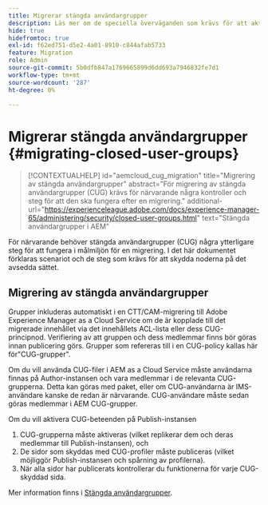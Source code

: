 ```yaml
---
title: Migrerar stängda användargrupper
description: Läs mer om de speciella överväganden som krävs för att aktivera stängda användargrupper efter att du har migrerat innehåll till Adobe Experience Manager as a Cloud Service.
hide: true
hidefromtoc: true
exl-id: f62ed751-d5e2-4a01-8910-c844afab5733
feature: Migration
role: Admin
source-git-commit: 5b0dfb847a1769665899d6dd693a7946832fe7d1
workflow-type: tm+mt
source-wordcount: '287'
ht-degree: 0%

---
```



# Migrerar stängda användargrupper {#migrating-closed-user-groups}

>[!CONTEXTUALHELP]
>id="aemcloud_cug_migration"
>title="Migrering av stängda användargrupper"
>abstract="För migrering av stängda användargrupper (CUG) krävs för närvarande några kontroller och steg för att den ska fungera efter en migrering."
>additional-url="https://experienceleague.adobe.com/docs/experience-manager-65/administering/security/closed-user-groups.html" text="Stängda användargrupper i AEM"

För närvarande behöver stängda användargrupper (CUG) några ytterligare steg för att fungera i målmiljön för en migrering. I det här dokumentet förklaras scenariot och de steg som krävs för att skydda noderna på det avsedda sättet.

## Migrering av stängda användargrupper

Grupper inkluderas automatiskt i en CTT/CAM-migrering till Adobe Experience Manager as a Cloud Service om de är kopplade till det migrerade innehållet via det innehållets ACL-lista eller dess CUG-principnod. Verifiering av att gruppen och dess medlemmar finns bör göras innan publicering görs. Grupper som refereras till i en CUG-policy kallas här för&quot;CUG-grupper&quot;.

Om du vill använda CUG-filer i AEM as a Cloud Service måste användarna finnas på Author-instansen och vara medlemmar i de relevanta CUG-grupperna.  Detta kan göras med paket, eller om CUG-användarna är IMS-användare kanske de redan är närvarande.  CUG-användare måste sedan göras medlemmar i AEM CUG-grupper.

Om du vill aktivera CUG-beteenden på Publish-instansen
1. CUG-grupperna måste aktiveras (vilket replikerar dem och deras medlemmar till Publish-instansen), och
1. De sidor som skyddas med CUG-profiler måste publiceras (vilket möjliggör Publish-instansen och spårning av profilerna).
1. När alla sidor har publicerats kontrollerar du funktionerna för varje CUG-skyddad sida.

Mer information finns i [Stängda användargrupper](https://experienceleague.adobe.com/docs/experience-manager-65/administering/security/closed-user-groups.html).
